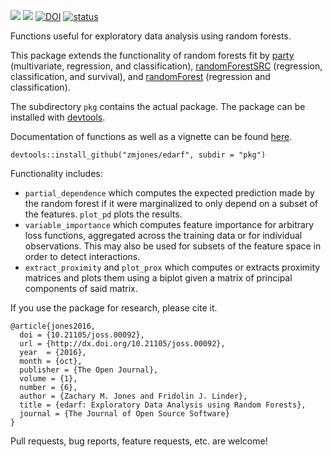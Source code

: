 ![](https://travis-ci.org/zmjones/edarf.svg) ![](http://www.r-pkg.org/badges/version/edarf)
[![DOI](https://zenodo.org/badge/23669422.svg)](https://zenodo.org/badge/latestdoi/23669422)
[![status](http://joss.theoj.org/papers/d29df349c8450ef958c0fde5bf164371/status.svg)](http://joss.theoj.org/papers/d29df349c8450ef958c0fde5bf164371)

Functions useful for exploratory data analysis using random forests.

This package extends the functionality of random forests fit by [party](http://cran.r-project.org/web/packages/party/index.html) (multivariate, regression, and classification), [randomForestSRC](http://cran.r-project.org/web/packages/randomForestSRC/index.html) (regression, classification, and survival), and [randomForest](http://cran.r-project.org/web/packages/randomForest/index.html) (regression and classification).

The subdirectory `pkg` contains the actual package. The package can be installed with [devtools](https://cran.r-project.org/web/packages/devtools/index.html).

Documentation of functions as well as a vignette can be found [here](http://zmjones.github.io/edarf/).

```{r}
devtools::install_github("zmjones/edarf", subdir = "pkg")
```

Functionality includes:

 - `partial_dependence` which computes the expected prediction made by the random forest if it were marginalized to only depend on a subset of the features. `plot_pd` plots the results.
 - `variable_importance` which computes feature importance for arbitrary loss functions, aggregated across the training data or for individual observations. This may also be used for subsets of the feature space in order to detect interactions.
 - `extract_proximity` and `plot_prox` which computes or extracts proximity matrices and plots them using a biplot given a matrix of principal components of said matrix.
 
If you use the package for research, please cite it.

	@article{jones2016,
	  doi = {10.21105/joss.00092},
	  url = {http://dx.doi.org/10.21105/joss.00092},
	  year  = {2016},
	  month = {oct},
	  publisher = {The Open Journal},
	  volume = {1},
	  number = {6},
	  author = {Zachary M. Jones and Fridolin J. Linder},
	  title = {edarf: Exploratory Data Analysis using Random Forests},
	  journal = {The Journal of Open Source Software}
	}

Pull requests, bug reports, feature requests, etc. are welcome!
